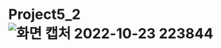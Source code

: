 # Project5_2![화면 캡처 2022-10-23 223844](https://user-images.githubusercontent.com/112842467/197395514-cf759521-9f57-4fdc-8436-22a2786798ac.png)
